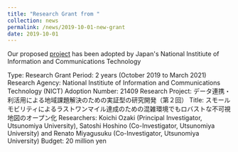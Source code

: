 ```yaml
---
title: "Research Grant from "
collection: news
permalink: /news/2019-10-01-new-grant
date: 2019-10-01
---
```


Our proposed [project](https://www.nict.go.jp/collabo/commission/k_21409.html) has been adopted by Japan's National Institiute of Information and Communications Technology


Type: Research Grant
Period: 2 years (October 2019 to March 2021)
Research Agency: National Institiute of Information and Communications Technology (NICT)
Adoption Number: 21409
Research Project: データ連携・利活用による地域課題解決のための実証型の研究開発（第２回）
Title: スモールモビリティによるラストワンマイル達成のための混雑環境でもロバストな不可視地図のオープン化
Researchers: Koichi Ozaki (Principal Investigator, Utsunomiya University), Satoshi Hoshino (Co-Investigator, Utsunomiya University) and Renato Miyagusuku (Co-Investigator, Utsunomiya University)
Budget: 20 million yen